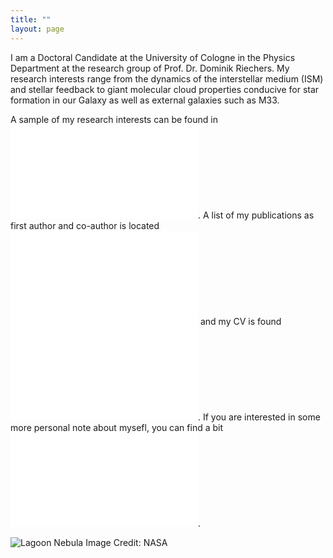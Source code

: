 ```yaml
---
title: ""
layout: page
---
```


I am a Doctoral Candidate at the University of Cologne in the Physics Department at the research group of Prof. Dr. Dominik Riechers. My research interests range from the dynamics of the interstellar medium (ISM) and stellar feedback to giant molecular cloud properties conducive for star formation in our Galaxy as well as external galaxies such as M33.

A sample of my research interests can be found in ![Research Interests](research.md). A list of my publications as first author and co-author is located ![here](publications.md) and my CV is found ![here](CV.md). If you are interested in some more personal note about mysefl, you can find a bit ![here](about_me.md).

![Lagoon Nebula](lagoon.jpg)
Image Credit: NASA


